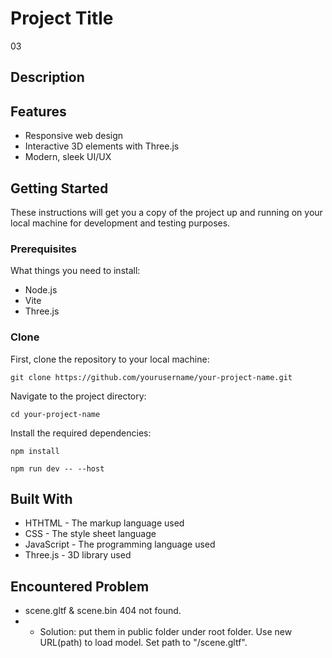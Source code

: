 # Project Title
03

## Description

## Features
- Responsive web design
- Interactive 3D elements with Three.js
- Modern, sleek UI/UX

## Getting Started
These instructions will get you a copy of the project up and running on your local machine for development and testing purposes.

### Prerequisites
What things you need to install:
- Node.js
- Vite
- Three.js

### Clone
First, clone the repository to your local machine:

`git clone https://github.com/yourusername/your-project-name.git`

Navigate to the project directory:

`cd your-project-name`

Install the required dependencies:

`npm install`

`npm run dev -- --host`

## Built With
- HTHTML - The markup language used
- CSS - The style sheet language
- JavaScript - The programming language used
- Three.js - 3D library used

## Encountered Problem
- scene.gltf & scene.bin 404 not found. 
- - Solution: put them in public folder under root folder. Use new URL(path) to load model. Set path to "/scene.gltf".